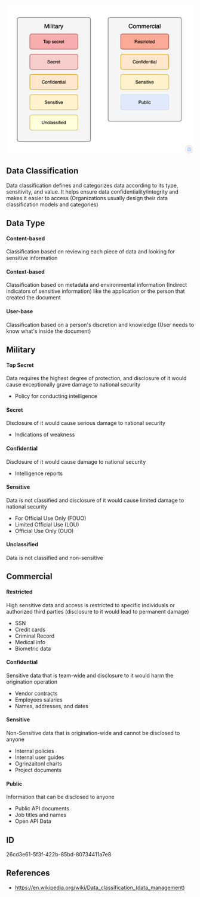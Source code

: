 <p align="center"> <img src="https://raw.githubusercontent.com/qeeqbox/data-classification/main/data-classification.png"></p>

## Data Classification
Data classification defines and categorizes data according to its type, sensitivity, and value. It helps ensure data confidentiality/integrity and makes it easier to access (Organizations usually design their data classification models and categories)

## Data Type
#### Content-based
Classification based on reviewing each piece of data and looking for sensitive information
#### Context-based
Classification based on metadata and environmental information (Indirect indicators of sensitive information) like the application or the person that created the document 
#### User-base
Classification based on a person's discretion and knowledge (User needs to know what's inside the document)

## Military
#### Top Secret
Data requires the highest degree of protection, and disclosure of it would cause exceptionally grave damage to national security 
- Policy for conducting intelligence

#### Secret
Disclosure of it would cause serious damage to national security 
- Indications of weakness

#### Confidential
Disclosure of it would cause damage to national security
- Intelligence reports

#### Sensitive
Data is not classified and disclosure of it would cause limited damage to national security
- For Official Use Only (FOUO)
- Limited Official Use (LOU)
- Official Use Only (OUO)

#### Unclassified
Data is not classified and non-sensitive

## Commercial
#### Restricted
High sensitive data and access is restricted to specific individuals or authorized third parties (disclosure to it would lead to permanent damage)
- SSN
- Credit cards 
- Criminal Record
- Medical info
- Biometric data

#### Confidential
Sensitive data that is team-wide and disclosure to it would harm the origination operation
- Vendor contracts
- Employees salaries
- Names, addresses, and dates

#### Sensitive
Non-Sensitive data that is origination-wide and cannot be disclosed to anyone
- Internal policies
- Internal user guides
- Ogrinzaitonl charts
- Project documents

#### Public
Information that can be disclosed to anyone
- Public API documents
- Job titles and names
- Open API Data

## ID
26cd3e61-5f3f-422b-85bd-80734411a7e8

## References
- https://en.wikipedia.org/wiki/Data_classification_(data_management)
